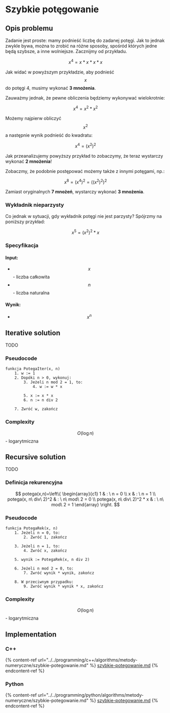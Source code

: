 # Szybkie potęgowanie

## Opis problemu

Zadanie jest proste: mamy podnieść liczbę do zadanej potęgi. Jak to jednak zwykle bywa, można to zrobić na różne sposoby, spośród których jedne będą szybsze, a inne wolniejsze. Zacznijmy od przykładu.

$$
x^4=x*x*x*x
$$

Jak widać w powyższym przykładzie, aby podnieść $$x$$ do potęgi 4, musimy wykonać **3 mnożenia**. 

Zauważmy jednak, że pewne obliczenia będziemy wykonywać wielokrotnie:

$$
x^4=x^2*x^2
$$

Możemy najpierw obliczyć $$x^2$$ a następnie wynik podnieść do kwadratu:

$$
x^4=(x^2)^2
$$

Jak przeanalizujemy powyższy przykład to zobaczymy, że teraz wystarczy wykonać **2 mnożenia**!

Zobaczmy, że podobnie postępować możemy także z innymi potęgami, np.:

$$
x^8=(x^4)^2=((x^2)^2)^2
$$

Zamiast oryginalnych **7 mnożeń**, wystarczy wykonać **3 mnożenia**.

### Wykładnik nieparzysty

Co jednak w sytuacji, gdy wykładnik potęgi nie jest parzysty? Spójrzmy na poniższy przykład:

$$
x^5=(x^2)^2*x
$$

### Specyfikacja

#### Input:

* $$x$$  - liczba całkowita
* $$n$$ - liczba naturalna

#### Wynik:

* $$x^n$$ 

## Iterative solution

TODO

### Pseudocode

```
funkcja PotegaIter(x, n)
    1. w := 1
    2. Dopóki n > 0, wykonuj:
        3. Jeżeli n mod 2 = 1, to:
            4. w := w * x
        
        5. x := x * x
        6. n := n div 2
    
    7. Zwróć w, zakończ
```

### Complexity

$$O(\log{n})$$ - logarytmiczna

## Recursive solution

TODO

### Definicja rekurencyjna

$$
potega(x,n)=\left\{ \begin{array}{c1}
1 & : \ n = 0 \\
x & : \ n = 1 \\
potega(x, n\ div\ 2)^2 & : \ n\ mod\ 2 = 0 \\
potega(x, n\ div\ 2)^2 * x & : \ n\ mod\ 2 = 1
\end{array} \right.
$$

### Pseudocode

```
funkcja PotegaRek(x, n)
    1. Jeżeli n = 0, to:
        2. Zwróć 1, zakończ
    
    3. Jeżeli n = 1, to:
        4. Zwróć x, zakończ
    
    5. wynik := PotegaRek(x, n div 2)

    6. Jeżeli n mod 2 = 0, to:
        7. Zwróć wynik * wynik, zakończ
    
    8. W przeciwnym przypadku:
        9. Zwróć wynik * wynik * x, zakończ
```

### Complexity

$$O(\log{n})$$ - logarytmiczna

## Implementation

### C++

{% content-ref url="../../programming/c++/algorithms/metody-numeryczne/szybkie-potegowanie.md" %}
[szybkie-potegowanie.md](../../programming/c++/algorithms/metody-numeryczne/szybkie-potegowanie.md)
{% endcontent-ref %}

### Python

{% content-ref url="../../programming/python/algorithms/metody-numeryczne/szybkie-potegowanie.md" %}
[szybkie-potegowanie.md](../../programming/python/algorithms/metody-numeryczne/szybkie-potegowanie.md)
{% endcontent-ref %}
